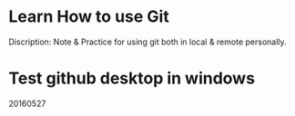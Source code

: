 # Learn How to use Git
Discription: Note & Practice for using git both in local & remote personally.
# Test github desktop in windows
20160527
